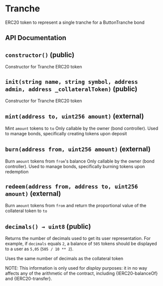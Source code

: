 # Tranche

ERC20 token to represent a single tranche for a ButtonTranche bond

## API Documentation

## `constructor()` (public)

Constructor for Tranche ERC20 token

## `init(string name, string symbol, address admin, address _collateralToken)` (public)

Constructor for Tranche ERC20 token

## `mint(address to, uint256 amount)` (external)

Mint `amount` tokens to `to` Only callable by the owner (bond controller). Used to manage bonds, specifically creating tokens upon deposit

## `burn(address from, uint256 amount)` (external)

Burn `amount` tokens from `from`'s balance Only callable by the owner (bond controller). Used to manage bonds, specifically burning tokens upon redemption

## `redeem(address from, address to, uint256 amount)` (external)

Burn `amount` tokens from `from` and return the proportional value of the collateral token to `to`

## `decimals() → uint8` (public)

Returns the number of decimals used to get its user representation. For example, if `decimals` equals `2`, a balance of `505` tokens should be displayed to a user as `5,05` (`505 / 10 ** 2`).

Uses the same number of decimals as the collateral token

NOTE: This information is only used for _display_ purposes: it in no way affects any of the arithmetic of the contract, including {IERC20-balanceOf} and {IERC20-transfer}.
